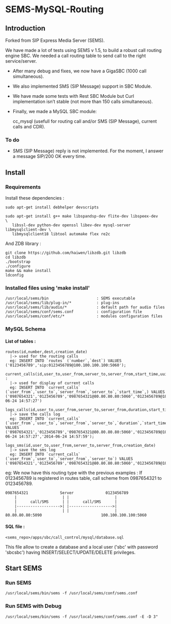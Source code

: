 # SEMS-MySQL-Routing

## Introduction
          
Forked from SIP Express Media Server (SEMS).

We have made a lot of tests using SEMS v 1.5, to build a robust call routing engine SBC. We needed a call routing table to send call to the right service/server.

 * After many debug and fixes, we now have a GigaSBC (1000 call simultaneous).

 * We also implemented SMS (SIP Message) support in SBC Module.

 * We have made some tests with Rest SBC Module but Curl implementation isn’t stable (not more than 150 calls simultaneous).

 * Finally, we made a MySQL SBC module:


      cc_mysql (usefull for routing call and/or SMS (SIP Message), current calls and CDR).

### To do

 * SMS (SIP Message) reply is not implemented. For the moment, I answer a message SIP/200 OK every time.

## Install

### Requirements

Install these dependencies :

    sudo apt-get install debhelper devscripts
        
    sudo apt-get install g++ make libspandsp-dev flite-dev libspeex-dev        \
       libssl-dev python-dev openssl libev-dev mysql-server libmysqlclient-dev \
       libmysqlclient18 libtool automake flex re2c
        
And ZDB library :

    git clone https://github.com/haiwen/libzdb.git libzdb
    cd libzdb
    ./bootstrap
    ./configure
    make && make install
    ldconfig

### Installed files using 'make install'

    /usr/local/sems/bin                     : SEMS executable
    /usr/local/sems/lib/plug-in/*           : plug-ins
    /usr/local/sems/lib/audio/*             : default path for audio files
    /usr/local/sems/conf/sems.conf          : configuration file
    /usr/local/sems/conf/etc/*              : modules configuration files

### MySQL Schema

#### List of tables :

    routes(id,number,dest,creation_date)
      |-> used for the routing calls 
      eg: INSERT INTO `routes` (`number`,`dest`) VALUES ('0123456789','sip:0123456789@100.100.100.100:5060');
      
    current_calls(id,user_to,user_from,server_to,server_from,start_time,uuid,creation_date) : 
      |-> used for display of current calls 
      eg: INSERT INTO `current_calls` (`user_from`,`user_to`,`server_from`,`server_to`,`start_time`,) VALUES ('0987654321','0123456789','0987654321@80.80.80.80:5060','0123456789@100.100.100.100:5060','2014-06-24 14:57:27')
      
    logs_calls(id,user_to,user_from,server_to,server_from,duration,start_time,end_time,creation_date)
      |-> save the calls log 
      eg: INSERT INTO `current_calls` (`user_from`,`user_to`,`server_from`,`server_to`,`duration`,`start_time`,`end_time`) VALUES ('0987654321','0123456789','0987654321@80.80.80.80:5060','0123456789@100.100.100.100:5060','32','2014-06-24 14:57:27','2014-06-24 14:57:59');
      
    logs_sms(id,user_to,user_from,server_to,server_from,creation_date)
      |-> save the sms log
      eg: INSERT INTO `current_calls` (`user_from`,`user_to`,`server_from`,`server_to`) VALUES ('0987654321','0123456789','0987654321@80.80.80.80:5060','0123456789@100.100.100.100:5060');

eg: We now have this routing type with the previous examples :
If 0123456789 is registered in routes table, call scheme from 0987654321 to 0123456789.

    0987654321              Server              0123456789
        |                    | |                    |  
        |      call/SMS      | |      call/SMS      |                
        |------------------->| |------------------->|
        |                    | |                    |
    80.80.80.80:5090                          100.100.100.100:5060


#### SQL file :

    <sems_repo>/apps/sbc/call_control/mysql/database.sql

This file allow to create a database and a local user ('sbc' with password 'sbcsbc') having INSERT/SELECT/UPDATE/DELETE privileges.

## Start SEMS

### Run SEMS

    /usr/local/sems/bin/sems -f /usr/local/sems/conf/sems.conf

### Run SEMS with Debug

    /usr/local/sems/bin/sems -f /usr/local/sems/conf/sems.conf -E -D 3"


